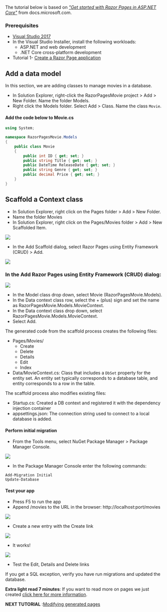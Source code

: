 The tutorial below is based on [*"Get started with Razor Pages in ASP.NET Core"*](https://docs.microsoft.com/en-us/aspnet/core/tutorials/razor-pages/razor-pages-start) from docs.microsoft.com.

### Prerequisites
*  [Visual Studio 2017](https://visualstudio.microsoft.com/downloads/?wt.mc_id=adw-brand&gclid=Cj0KCQjwqYfWBRDPARIsABjQRYwLe3b9dJMixA98s8nS8QfuNBKGsiRVRXzB93fe4E27LGK5KLrGcnYaAgdREALw_wcB)
* In the Visual Studio Installer, install the following workloads:
    * ASP.NET and web development
    * .NET Core cross-platform development
* Tutorial 1- [Create a Razor Page application](../1-Create%20a%20Razor%20Page/Create-a-Razorpage-VS.md)

## Add a data model
In this section, we are adding classes to manage movies in a database.

* In Solution Explorer, right-click the RazorPagesMovie project > Add > New Folder. Name the folder Models.
* Right click the Models folder. Select Add > Class. Name the class `Movie`.

#### Add the code below to Movie.cs

```csharp
using System;

namespace RazorPagesMovie.Models
{
    public class Movie
    {
        public int ID { get; set; }
        public string Title { get; set; }
        public DateTime ReleaseDate { get; set; }
        public string Genre { get; set; }
        public decimal Price { get; set; }
    }
}

```

## Scaffold a Context class

* In Solution Explorer, right click on the Pages folder > Add > New Folder.
* Name the folder Movies
* In Solution Explorer, right click on the Pages/Movies folder > Add > New Scaffolded Item.
  
![](images/add_scaffold_VS.png)

* In the Add Scaffold dialog, select Razor Pages using Entity Framework (CRUD) > Add.
  
![](images/scaffold_dialog_VS.png)

### In the Add Razor Pages using Entity Framework (CRUD) dialog:

![](images/add_razor_VS.png)

* In the Model class drop down, select Movie (RazorPagesMovie.Models).
* In the Data context class row, select the + (plus) sign and set the name as RazorPagesMovie.Models.MovieContext.
* In the Data context class drop down, select RazorPagesMovie.Models.MovieContext.
* Select Add.

The generated code from the scaffold process creates the following files:

* Pages/Movies/
    * Create
    * Delete
    * Details
    * Edit
    * Index
* Data/MovieContext.cs: Class that includes a `DbSet` property for the entity set. An entity set typically corresponds to a database table, and entity corresponds to a row in the table.

The scaffold process also modifies existing files:

* Startup.cs: Created a DB context and registered it with the dependency injection container
* appsettings.json: The connection string used to connect to a local database is added.

#### Perform initial migration

* From the Tools menu, select NuGet Package Manager > Package Manager Console.

![](images/pmc_VS.png)

* In the Package Manager Console enter the following commands:

```
Add-Migration Initial
Update-Database
```

#### Test your app
* Press F5 to run the app
* Append /movies to the URL in the browser: http://localhost:port/movies

![](images/moviespage.PNG)

* Create a new entry with the Create link

![](images/createnew.PNG)

* It works!

![](images/newentry.PNG)

* Test the Edit, Details and Delete links
  
If you get a SQL exception, verify you have run migrations and updated the database.

**Extra light read 7 minutes**: If you want to read more on pages we just created [click here for more information](https://docs.microsoft.com/en-us/aspnet/core/tutorials/razor-pages/page).

**NEXT TUTORIAL** :[Modifying generated pages](../3-Update%20Pages/update-VS.md)
